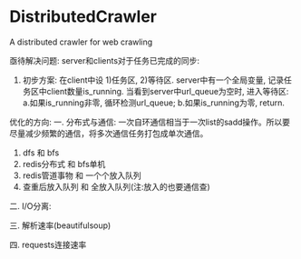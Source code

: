 # DistributedCrawler
A distributed crawler for web crawling

亟待解决问题:
server和clients对于任务已完成的同步:
1. 初步方案: 在client中设 1)任务区, 2)等待区. server中有一个全局变量, 记录任务区中client数量is_running.
   当看到server中url_queue为空时, 进入等待区:
   a.如果is_running非零, 循环检测url_queue;
   b.如果is_running为零, return.

优化的方向:
一. 分布式与通信:
一次自环通信相当于一次list的sadd操作。所以要尽量减少频繁的通信，将多次通信任务打包成单次通信。
1. dfs 和 bfs
2. redis分布式 和 bfs单机
3. redis管道事物 和 一个个放入队列
4. 查重后放入队列 和 全放入队列(注:放入的也要通信查)

二. I/O分离:

三. 解析速率(beautifulsoup)

四. requests连接速率
